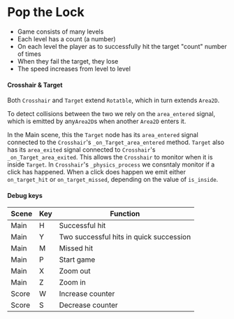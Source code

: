 # Pop the Lock

- Game consists of many levels
- Each level has a count (a number)
- On each level the player as to successfully hit the target "count"
number of times
- When they fail the target, they lose
- The speed increases from level to level

#### Crosshair & Target

Both `Crosshair` and `Target` extend `Rotatble`, which in turn extends
`Area2D`.

To detect collisions between the two we rely on the `area_entered` signal,
which is emitted by any`Area2D`s when another `Area2D` enters it.

In the Main scene, this the `Target` node has its `area_entered` signal
connected to the `Crosshair`'s `_on_Target_area_entered` method. `Target` also
has its `area_exited` signal connected to `Crosshair`'s
`_on_Target_area_exited`. This allows the `Crosshair` to monitor when it is
inside `Target`. In `Crosshair`'s `_physics_process` we consntaly monitor if a
click has happened. When a click does happen we emit either `on_target_hit` or
`on_target_missed`, depending on the value of `is_inside`.

#### Debug keys

| Scene | Key | Function |
| - | - | - |
| Main | H | Successful hit |
| Main | Y | Two successful hits in quick succession |
| Main | M | Missed hit |
| Main | P | Start game |
| Main | X | Zoom out |
| Main | Z | Zoom in |
| Score | W | Increase counter |
| Score | S | Decrease counter |
